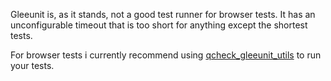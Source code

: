 Gleeunit is, as it stands, not a good test runner for browser tests. 
It has an unconfigurable timeout that is too short for anything except the shortest tests.

For browser tests i currently recommend using [qcheck_gleeunit_utils](https://github.com/varnerac/qcheck_gleeunit_utils) to run your tests.

